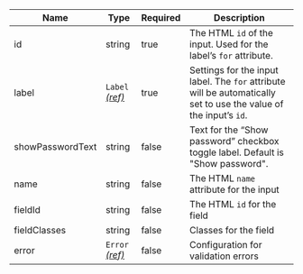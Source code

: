 | Name             | Type                                 | Required | Description                                                                                                       |
| ---------------- | ------------------------------------ | -------- | ----------------------------------------------------------------------------------------------------------------- |
| id               | string                               | true     | The HTML `id` of the input. Used for the label’s `for` attribute.                                                 |
| label            | `Label` [_(ref)_](/components/label) | true     | Settings for the input label. The `for` attribute will be automatically set to use the value of the input’s `id`. |
| showPasswordText | string                               | false    | Text for the “Show password” checkbox toggle label. Default is "Show password".                                   |
| name             | string                               | false    | The HTML `name` attribute for the input                                                                           |
| fieldId          | string                               | false    | The HTML `id` for the field                                                                                       |
| fieldClasses     | string                               | false    | Classes for the field                                                                                             |
| error            | `Error` [_(ref)_](/components/error) | false    | Configuration for validation errors                                                                               |
